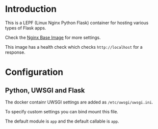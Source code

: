 # Introduction

This is a LEPF (Linux Nginx Python Flask) container for hosting various types of Flask apps.

Check the [Nginx Base Image](https://gitlab.iitsp.com/allworldit/docker/nginx/README.md) for more settings.

This image has a health check which checks `http://localhost` for a response.


# Configuration

## Python, UWSGI and Flask

The docker containr UWSGI settings are added as `/etc/uwsgi/uwsgi.ini`.

To specify custom settings you can bind mount this file.

The default module is `app` and the default callable is `app`.


